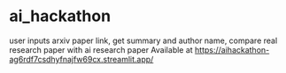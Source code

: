 # ai_hackathon

user inputs arxiv paper link, get summary and author name, compare real research paper with ai research paper
Available at https://aihackathon-ag6rdf7csdhyfnajfw69cx.streamlit.app/
